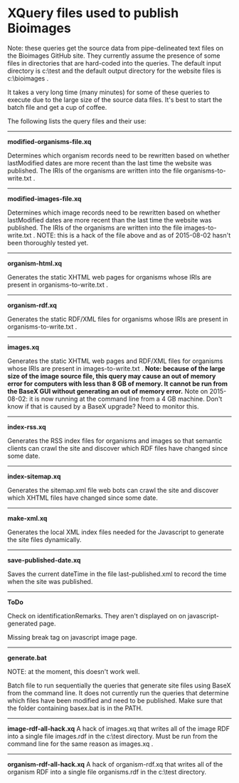 # XQuery files used to publish Bioimages

Note: these queries get the source data from pipe-delineated text files on the Bioimages GitHub site.  They currently assume the presence of some files in directories that are hard-coded into the queries.  The default input directory is c:\test and the default output directory for the website files is c:\bioimages .

It takes a very long time (many minutes) for some of these queries to execute due to the large size of the source data files. It's best to start the batch file and get a cup of coffee.

The following lists the query files and their use:

----------

**modified-organisms-file.xq** 

Determines which organism records need to be rewritten based on whether lastModified dates are more recent than the last time the website was published.  The IRIs of the organisms are written into the file organisms-to-write.txt .

----------

**modified-images-file.xq** 

Determines which image records need to be rewritten based on whether lastModified dates are more recent than the last time the website was published.  The IRIs of the organisms are written into the file images-to-write.txt .  NOTE: this is a hack of the file above and as of 2015-08-02 hasn't been thoroughly tested yet.

----------
**organism-html.xq**

Generates the static XHTML web pages for organisms whose IRIs are present in organisms-to-write.txt .

----------

**organism-rdf.xq**

Generates the static RDF/XML files for organisms whose IRIs are present in organisms-to-write.txt .

----------
**images.xq**

Generates the static XHTML web pages and RDF/XML files for organisms whose IRIs are present in images-to-write.txt . **Note: because of the large size of the image source file, this query may cause an out of memory error for computers with less than 8 GB of memory.  It cannot be run from the BaseX GUI without generating an out of memory error.**  Note on 2015-08-02: it is now running at the command line from a 4 GB machine.  Don't know if that is caused by a BaseX upgrade?  Need to monitor this.

----------
**index-rss.xq**

Generates the RSS index files for organisms and images so that semantic clients can crawl the site and discover which RDF files have changed since some date.  


----------
**index-sitemap.xq**

Generates the sitemap.xml file web bots can crawl the site and discover which XHTML files have changed since some date.

----------
**make-xml.xq**

Generates the local XML index files needed for the Javascript to generate the site files dynamically.

----------
**save-published-date.xq**

Saves the current dateTime in the file last-published.xml to record the time when the site was published.


----------
**ToDo**

Check on identificationRemarks.  They aren't displayed on on javascript-generated page. 

Missing break tag on javascript image page.

----------
**generate.bat**

NOTE: at the moment, this doesn't work well.
 
Batch file to run sequentially the queries that generate site files using BaseX from the command line.  It does not currently run the queries that determine which files have been modified and need to be published.  Make sure that the folder containing basex.bat is in the PATH. 

----------
**image-rdf-all-hack.xq**
A hack of images.xq that writes all of the image RDF into a single file images.rdf in the c:\test directory.  Must be run from the command line for the same reason as images.xq .

----------
**organism-rdf-all-hack.xq**
A hack of organism-rdf.xq that writes all of the organism RDF into a single file organisms.rdf in the c:\test directory.  

